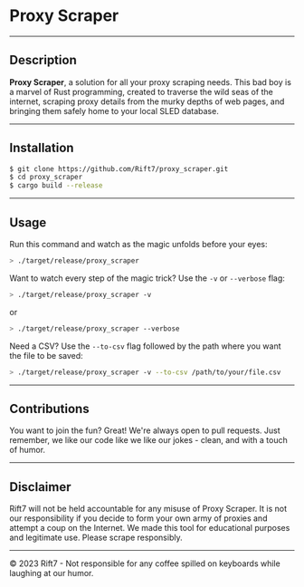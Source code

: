 # Proxy Scraper

---

## Description

**Proxy Scraper**, a solution for all your proxy scraping needs. This bad boy is a marvel of Rust programming, created to traverse the wild seas of the internet, scraping proxy details from the murky depths of web pages, and bringing them safely home to your local SLED database.

---

## Installation

```bash
$ git clone https://github.com/Rift7/proxy_scraper.git
$ cd proxy_scraper
$ cargo build --release
```

---

## Usage

Run this command and watch as the magic unfolds before your eyes:

```bash
> ./target/release/proxy_scraper
```

Want to watch every step of the magic trick? Use the `-v` or `--verbose` flag:

```bash
> ./target/release/proxy_scraper -v
```
or
```bash
> ./target/release/proxy_scraper --verbose
```

Need a CSV? Use the `--to-csv` flag followed by the path where you want the file to be saved:

```bash
> ./target/release/proxy_scraper -v --to-csv /path/to/your/file.csv
```

---

## Contributions

You want to join the fun? Great! We're always open to pull requests. Just remember, we like our code like we like our jokes - clean, and with a touch of humor.

---

## Disclaimer

Rift7 will not be held accountable for any misuse of Proxy Scraper. It is not our responsibility if you decide to form your own army of proxies and attempt a coup on the Internet. We made this tool for educational purposes and legitimate use. Please scrape responsibly.

---

&copy; 2023 Rift7 - Not responsible for any coffee spilled on keyboards while laughing at our humor.
